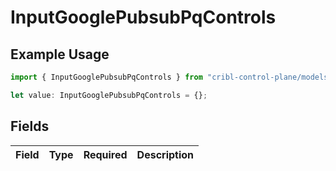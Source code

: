 # InputGooglePubsubPqControls

## Example Usage

```typescript
import { InputGooglePubsubPqControls } from "cribl-control-plane/models";

let value: InputGooglePubsubPqControls = {};
```

## Fields

| Field       | Type        | Required    | Description |
| ----------- | ----------- | ----------- | ----------- |